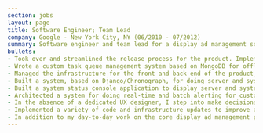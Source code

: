 ```yaml
---
section: jobs
layout: page
title: Software Engineer; Team Lead
company: Google - New York City, NY (06/2010 - 07/2012)
summary: Software engineer and team lead for a display ad management software product. Still working past the acquisition as a startup would, so I wear many hats in this role.
bullets:
- Took over and streamlined the release process for the product. Implemented a release strategy and wrote release code that allowed minor releases to happen without system downtime.
- Wrote a custom task queue management system based on MongoDB for offloading long-running tasks from the web server process.
- Managed the infrastructure for the front and back end of the product, including PostgreSQL, MongoDB, memcached, Nginx, Django/Python/uWSGI and Java/Jetty based application servers.
- Built a system, based on Django/Chronograph, for doing server and system health monitoring and alerting.
- Built a system status console application to display server and system health to augment monitoring and help identify early problems.
- Architected a system for doing real-time and batch alerting for customer concerns about their ad campaigns.
- In the absence of a dedicated UX designer, I step into make decisions-based-on-experience when product teams and engineers reached an impasse on the details of implementing a feature.
- Implemented a variety of code and infrastructure updates to improve application speed and performance.
- In addition to my day-to-day work on the core display ad management product I am also working on a javascript based word cloud generator. A demo cloud and the project source are available.
---
```

